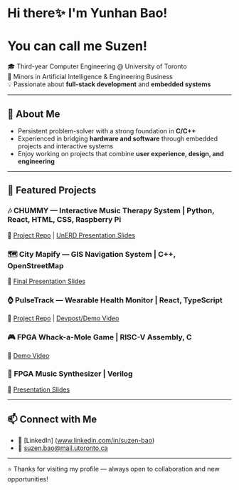 # Hi there✨ I'm Yunhan Bao! 
# You can call me Suzen!

🎓 Third-year Computer Engineering @ University of Toronto  
📌 Minors in Artificial Intelligence & Engineering Business  
💡 Passionate about **full-stack development** and **embedded systems**

---

## 🚀 About Me
- Persistent problem-solver with a strong foundation in **C/C++**
- Experienced in bridging **hardware and software** through embedded projects and interactive systems  
- Enjoy working on projects that combine **user experience, design, and engineering**  

---

## 🌟 Featured Projects

### 🎶 CHUMMY — Interactive Music Therapy System | Python, React, HTML, CSS, Raspberry Pi
🔗 [Project Repo](https://github.com/Interactive-Media-Lab/chummy) | [UnERD Presentation Slides](https://docs.google.com/presentation/d/1omyc1FbZ00v5FQbh6goYSK7_PxBGhj8q4-tKPLGuT10/edit?usp=sharing) 

### 🗺 City Mapify — GIS Navigation System | C++, OpenStreetMap
🔗 [Final Presentation Slides](https://docs.google.com/presentation/d/1IrfunQFE_YsbqM-EYZ-pReVSyZ9F9ZnEetw_7qkcVok/edit?usp=sharing)  

### ⌚ PulseTrack — Wearable Health Monitor | React, TypeScript
🔗 [Project Repo](https://github.com/joewang0430/health-monitor) | [Devpost/Demo Video](https://devpost.com/software/pulsetrack-8f03jd)  

### 🎮 FPGA Whack-a-Mole Game | RISC-V Assembly, C
🔗 [Demo Video](https://youtu.be/bYh9xBfWhuk)  

### 🎹 FPGA Music Synthesizer | Verilog
🔗 [Presentation Slides](https://docs.google.com/presentation/d/1VOcewGfMgr472uP1IPeept09NNeDE3JWqFo3bC-VwNw/edit?usp=sharing)  

---

## 📫 Connect with Me
- 💼 [LinkedIn] (www.linkedin.com/in/suzen-bao)  
- 📧 suzen.bao@mail.utoronto.ca  

---

⭐️ Thanks for visiting my profile — always open to collaboration and new opportunities!  
